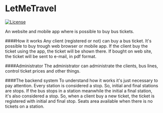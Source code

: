 # LetMeTravel
[![License][license-svg]][license-url]

An website and mobile app where is possible to buy bus tickets.

####How it works
Any client (registered or not) can buy a bus ticket. It's possible to buy trough web browser or mobile app.
If the client buy the ticket using the app, the ticket will be shown there. If bought on web site, the ticket will be sent to
e-mail, in pdf format.

####Administrator
The administrator can administrate the clients, bus lines, control ticket prices and other things.

####The backend system
To understand how it works it's just necessary to pay attention. Every station is considered a stop. So, initial and final stations are stops. If the bus stops in a station meanwhile the initial a final station, it's also considered a stop. So, when a client buy a new ticket, the ticket is registered with initial and final stop. Seats area available when there is no tickets on a station.

[license-svg]: https://img.shields.io/badge/license-GNU%20v.3-blue.svg
[license-url]: https://github.com/obernardovieira/LetMeTravel
